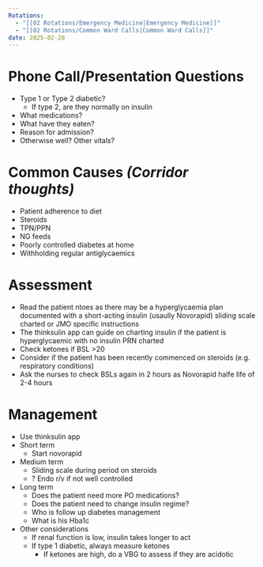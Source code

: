 ```yaml
---
Rotations:
  - "[[02 Rotations/Emergency Medicine|Emergency Medicine]]"
  - "[[02 Rotations/Common Ward Calls|Common Ward Calls]]"
date: 2025-02-28
---
```

# Phone Call/Presentation Questions
- Type 1 or Type 2 diabetic?
	- If type 2, are they normally on insulin
- What medications?
- What have they eaten?
- Reason for admission?
- Otherwise well? Other vitals?
# Common Causes *(Corridor thoughts)*
- Patient adherence to diet
- Steroids
- TPN/PPN
- NG feeds
- Poorly controlled diabetes at home
- Withholding regular antiglycaemics
# Assessment
- Read the patient ntoes as there may be a hyperglycaemia plan documented with a short-acting insulin (usaully Novorapid) sliding scale charted or JMO specific instructions
- The thinksulin app can guide on charting insulin if the patient is hyperglycaemic with no insulin PRN charted
- Check ketones if BSL >20
- Consider if the patient has been recently commenced on steroids (e.g. respiratory conditions)
- Ask the nurses to check BSLs again in 2 hours as Novorapid halfe life of 2-4 hours
# Management
- Use thinksulin app
- Short term
	- Start novorapid
- Medium term
	- Sliding scale during period on steroids
	- ? Endo r/v if not well controlled
- Long term
	- Does the patient need more PO medications?
	- Does the patient need to change insulin regime?
	- Who is follow up diabetes management
	- What is his Hba1c
- Other considerations
	- If renal function is low, insulin takes longer to act
	- If type 1 diabetic, always measure ketones
		- If ketones are high, do a VBG to assess if they are acidotic